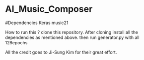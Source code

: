 # AI_Music_Composer

#Dependencies
Keras
music21

How to  run this ?
clone this repository.
After cloning install all the dependencies as mentioned above.
then run generator.py with all 128epochs

All the credit goes to Ji-Sung Kim for their great effort.
